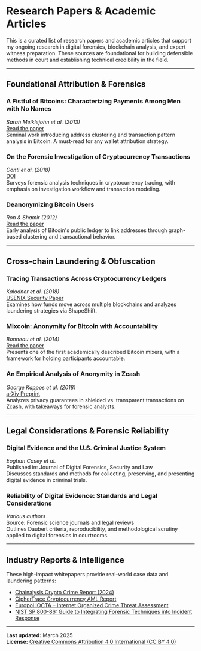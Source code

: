 # Research Papers & Academic Articles

This is a curated list of research papers and academic articles that support my ongoing research in digital forensics, blockchain analysis, and expert witness preparation. These sources are foundational for building defensible methods in court and establishing technical credibility in the field.

---

## Foundational Attribution & Forensics

### A Fistful of Bitcoins: Characterizing Payments Among Men with No Names  
*Sarah Meiklejohn et al. (2013)*  
[Read the paper](https://cseweb.ucsd.edu/~smeiklejohn/files/imc13.pdf)  
Seminal work introducing address clustering and transaction pattern analysis in Bitcoin. A must-read for any wallet attribution strategy.

### On the Forensic Investigation of Cryptocurrency Transactions  
*Conti et al. (2018)*  
[DOI](https://doi.org/10.1016/j.diin.2018.12.001)  
Surveys forensic analysis techniques in cryptocurrency tracing, with emphasis on investigation workflow and transaction modeling.

### Deanonymizing Bitcoin Users  
*Ron & Shamir (2012)*  
[Read the paper](https://eprint.iacr.org/2012/248.pdf)  
Early analysis of Bitcoin's public ledger to link addresses through graph-based clustering and transactional behavior.

---

## Cross-chain Laundering & Obfuscation

### Tracing Transactions Across Cryptocurrency Ledgers  
*Kalodner et al. (2018)*  
[USENIX Security Paper](https://www.usenix.org/system/files/conference/usenixsecurity18/sec18-kalodner.pdf)  
Examines how funds move across multiple blockchains and analyzes laundering strategies via ShapeShift.

### Mixcoin: Anonymity for Bitcoin with Accountability  
*Bonneau et al. (2014)*  
[Read the paper](https://cs-people.bu.edu/heilman/papers/mixcoin.pdf)  
Presents one of the first academically described Bitcoin mixers, with a framework for holding participants accountable.

### An Empirical Analysis of Anonymity in Zcash  
*George Kappos et al. (2018)*  
[arXiv Preprint](https://arxiv.org/abs/1709.03595)  
Analyzes privacy guarantees in shielded vs. transparent transactions on Zcash, with takeaways for forensic analysts.

---

## Legal Considerations & Forensic Reliability

### Digital Evidence and the U.S. Criminal Justice System  
*Eoghan Casey et al.*  
Published in: Journal of Digital Forensics, Security and Law  
Discusses standards and methods for collecting, preserving, and presenting digital evidence in criminal trials.

### Reliability of Digital Evidence: Standards and Legal Considerations  
*Various authors*  
Source: Forensic science journals and legal reviews  
Outlines Daubert criteria, reproducibility, and methodological scrutiny applied to digital forensics in courtrooms.

---

## Industry Reports & Intelligence

These high-impact whitepapers provide real-world case data and laundering patterns:

- [Chainalysis Crypto Crime Report (2024)](https://www.chainalysis.com/blog/crypto-crime-report/)  
- [CipherTrace Cryptocurrency AML Report](https://ciphertrace.com/resources/)  
- [Europol IOCTA – Internet Organized Crime Threat Assessment](https://www.europol.europa.eu/iocta)  
- [NIST SP 800-86: Guide to Integrating Forensic Techniques into Incident Response](https://csrc.nist.gov/publications/detail/sp/800-86/final)

---

**Last updated:** March 2025  
**License:** [Creative Commons Attribution 4.0 International (CC BY 4.0)](https://creativecommons.org/licenses/by/4.0/)
